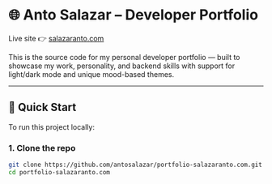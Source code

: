 # 🌐 Anto Salazar – Developer Portfolio

Live site 👉 [salazaranto.com](https://salazaranto.com)

This is the source code for my personal developer portfolio — built to showcase my work, personality, and backend skills with support for light/dark mode and unique mood-based themes.

---

## 🚀 Quick Start

To run this project locally:

### 1. Clone the repo

```bash
git clone https://github.com/antosalazar/portfolio-salazaranto.com.git
cd portfolio-salazaranto.com